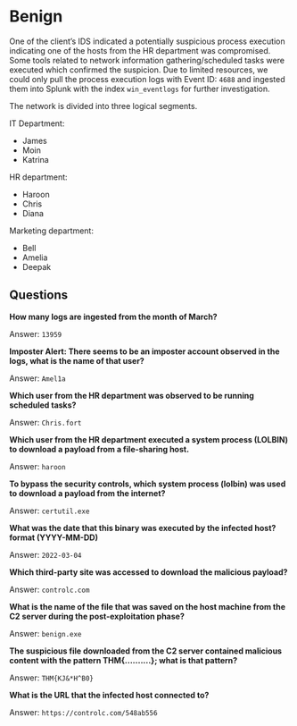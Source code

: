# Benign



One of the client’s IDS indicated a potentially suspicious process execution indicating one of the hosts from the 
HR department was compromised. Some tools related to network information gathering/scheduled tasks were executed 
which confirmed the suspicion. Due to limited resources, we could only pull the process execution logs with 
Event ID: `4688` and ingested them into Splunk with the index `win_eventlogs` for further investigation.

The network is divided into three logical segments. 

IT Department:

* James
* Moin
* Katrina

HR department:

* Haroon
* Chris
* Diana

Marketing department:

* Bell
* Amelia
* Deepak

## Questions

**How many logs are ingested from the month of March?**

Answer: `13959`

**Imposter Alert: There seems to be an imposter account observed in the logs, what is the name of that user?**

Answer: `Amel1a`

**Which user from the HR department was observed to be running scheduled tasks?**

Answer: `Chris.fort`

**Which user from the HR department executed a system process (LOLBIN) to download a payload from a file-sharing host.**

Answer: `haroon`

**To bypass the security controls, which system process (lolbin) was used to download a payload from the internet?**

Answer: `certutil.exe`

**What was the date that this binary was executed by the infected host? format (YYYY-MM-DD)**

Answer: `2022-03-04`

**Which third-party site was accessed to download the malicious payload?**

Answer: `controlc.com`

**What is the name of the file that was saved on the host machine from the C2 server during the post-exploitation phase?**

Answer: `benign.exe`

**The suspicious file downloaded from the C2 server contained malicious content with the pattern THM{..........}; what is that pattern?**

Answer: `THM{KJ&*H^B0}`

**What is the URL that the infected host connected to?**

Answer: `https://controlc.com/548ab556`